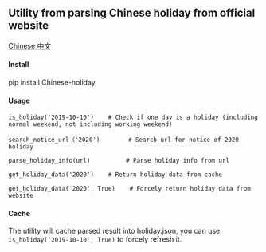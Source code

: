 ## Utility from parsing Chinese holiday from official website

[Chinese 中文](README_CN.md)

#### Install
pip install Chinese-holiday

#### Usage
```is_holiday('2019-10-10')    # Check if one day is a holiday (including normal weekend, not including working weekend)```

```search_notice_url（'2020')		# Search url for notice of 2020 holiday```

```parse_holiday_info(url)			# Parse holiday info from url```

```get_holiday_data('2020')    # Return holiday data from cache```

```get_holiday_data('2020', True)    # Forcely return holiday data from website```

#### Cache
The utility will cache parsed result into holiday.json, you can use 
```is_holiday('2019-10-10', True)``` to forcely refresh it.